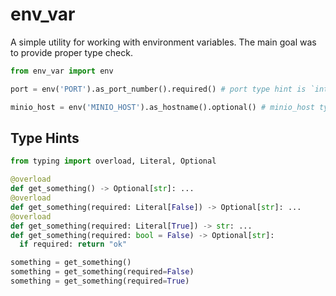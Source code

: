# env_var

A simple utility for working with environment variables. The main goal was to provide proper type check.

```python
from env_var import env

port = env('PORT').as_port_number().required() # port type hint is `int`

minio_host = env('MINIO_HOST').as_hostname().optional() # minio_host type hint is `str | None`
```


## Type Hints

```python
from typing import overload, Literal, Optional

@overload
def get_something() -> Optional[str]: ...
@overload
def get_something(required: Literal[False]) -> Optional[str]: ...
@overload
def get_something(required: Literal[True]) -> str: ...
def get_something(required: bool = False) -> Optional[str]:
  if required: return "ok"

something = get_something()
something = get_something(required=False)
something = get_something(required=True)
```